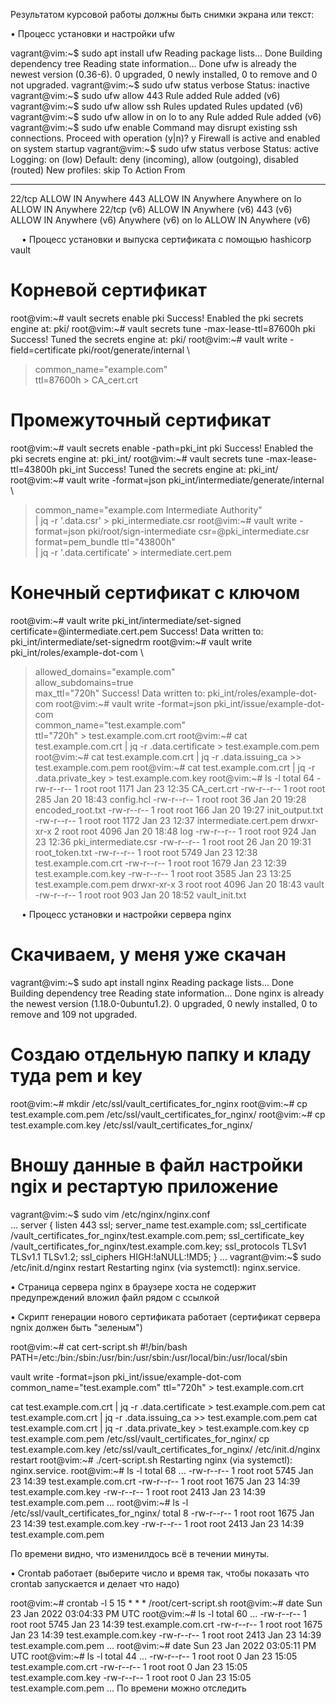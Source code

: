 Результатом курсовой работы должны быть снимки экрана или текст:


• Процесс установки и настройки ufw

vagrant@vim:~$ sudo apt install ufw
Reading package lists... Done
Building dependency tree
Reading state information... Done
ufw is already the newest version (0.36-6).
0 upgraded, 0 newly installed, 0 to remove and 0 not upgraded.
vagrant@vim:~$ sudo ufw status verbose
Status: inactive
vagrant@vim:~$ sudo ufw allow 443
Rule added
Rule added (v6)
vagrant@vim:~$ sudo ufw allow ssh
Rules updated
Rules updated (v6)
vagrant@vim:~$ sudo ufw allow in on lo to any
Rule added
Rule added (v6)
vagrant@vim:~$ sudo ufw enable
Command may disrupt existing ssh connections. Proceed with operation (y|n)? y
Firewall is active and enabled on system startup
vagrant@vim:~$ sudo ufw status verbose
Status: active
Logging: on (low)
Default: deny (incoming), allow (outgoing), disabled (routed)
New profiles: skip
To                         Action      From
--                         ------      ----
22/tcp                     ALLOW IN    Anywhere
443                        ALLOW IN    Anywhere
Anywhere on lo             ALLOW IN    Anywhere
22/tcp (v6)                ALLOW IN    Anywhere (v6)
443 (v6)                   ALLOW IN    Anywhere (v6)
Anywhere (v6) on lo        ALLOW IN    Anywhere (v6)

 
• Процесс установки и выпуска сертификата с помощью hashicorp vault

# Корневой сертификат
root@vim:~# vault secrets enable pki
Success! Enabled the pki secrets engine at: pki/
root@vim:~# vault secrets tune -max-lease-ttl=87600h pki
Success! Tuned the secrets engine at: pki/
root@vim:~# vault write -field=certificate pki/root/generate/internal \
> common_name="example.com" \
> ttl=87600h > CA_cert.crt

# Промежуточный сертификат
root@vim:~# vault secrets enable -path=pki_int pki
Success! Enabled the pki secrets engine at: pki_int/
root@vim:~# vault secrets tune -max-lease-ttl=43800h pki_int
Success! Tuned the secrets engine at: pki_int/
root@vim:~# vault write -format=json pki_int/intermediate/generate/internal \
> common_name="example.com Intermediate Authority" \
> | jq -r '.data.csr' > pki_intermediate.csr
root@vim:~# vault write -format=json pki/root/sign-intermediate csr=@pki_intermediate.csr \
> format=pem_bundle ttl="43800h" \
> | jq -r '.data.certificate' > intermediate.cert.pem

# Конечный сертификат с ключом 
root@vim:~# vault write pki_int/intermediate/set-signed certificate=@intermediate.cert.pem
Success! Data written to: pki_int/intermediate/set-signedrm
root@vim:~# vault write pki_int/roles/example-dot-com \
> allowed_domains="example.com" \
> allow_subdomains=true \
> max_ttl="720h"
Success! Data written to: pki_int/roles/example-dot-com
root@vim:~# vault write -format=json pki_int/issue/example-dot-com \
> common_name="test.example.com" \
> ttl="720h" > test.example.com.crt
root@vim:~# cat test.example.com.crt | jq -r .data.certificate > test.example.com.pem
root@vim:~# cat test.example.com.crt | jq -r .data.issuing_ca >> test.example.com.pem
root@vim:~# cat test.example.com.crt | jq -r .data.private_key > test.example.com.key
root@vim:~# ls -l
total 64
-rw-r--r-- 1 root root 1171 Jan 23 12:35 CA_cert.crt
-rw-r--r-- 1 root root  285 Jan 20 18:43 config.hcl
-rw-r--r-- 1 root root   36 Jan 20 19:28 encoded_root.txt
-rw-r--r-- 1 root root  166 Jan 20 19:27 init_output.txt
-rw-r--r-- 1 root root 1172 Jan 23 12:37 intermediate.cert.pem
drwxr-xr-x 2 root root 4096 Jan 20 18:48 log
-rw-r--r-- 1 root root  924 Jan 23 12:36 pki_intermediate.csr
-rw-r--r-- 1 root root   26 Jan 20 19:31 root_token.txt
-rw-r--r-- 1 root root 5749 Jan 23 12:38 test.example.com.crt
-rw-r--r-- 1 root root 1679 Jan 23 12:39 test.example.com.key
-rw-r--r-- 1 root root 3585 Jan 23 13:25 test.example.com.pem
drwxr-xr-x 3 root root 4096 Jan 20 18:43 vault
-rw-r--r-- 1 root root  903 Jan 20 18:52 vault_init.txt

 
• Процесс установки и настройки сервера nginx

# Скачиваем, у меня уже скачан
vagrant@vim:~$ sudo apt install nginx
Reading package lists... Done
Building dependency tree
Reading state information... Done
nginx is already the newest version (1.18.0-0ubuntu1.2).
0 upgraded, 0 newly installed, 0 to remove and 109 not upgraded.

# Создаю отдельную папку и кладу туда pem и key
root@vim:~# mkdir /etc/ssl/vault_certificates_for_nginx
root@vim:~# cp test.example.com.pem /etc/ssl/vault_certificates_for_nginx/
root@vim:~# cp test.example.com.key /etc/ssl/vault_certificates_for_nginx/

# Вношу данные в файл настройки ngix и рестартую приложение
vagrant@vim:~$ sudo vim /etc/nginx/nginx.conf  
…
server {
    listen              443 ssl;
    server_name         test.example.com;
    ssl_certificate     /vault_certificates_for_nginx/test.example.com.pem;
    ssl_certificate_key /vault_certificates_for_nginx/test.example.com.key;
    ssl_protocols       TLSv1 TLSv1.1 TLSv1.2;
    ssl_ciphers         HIGH:!aNULL:!MD5;
}
…
vagrant@vim:~$ sudo /etc/init.d/nginx restart
Restarting nginx (via systemctl): nginx.service.

• Страница сервера nginx в браузере хоста не содержит предупреждений
вложил файл рядом с ссылкой

• Скрипт генерации нового сертификата работает (сертификат сервера ngnix должен быть "зеленым")

root@vim:~# cat cert-script.sh
#!/bin/bash
PATH=/etc:/bin:/sbin:/usr/bin:/usr/sbin:/usr/local/bin:/usr/local/sbin

vault write -format=json pki_int/issue/example-dot-com common_name="test.example.com" ttl="720h" > test.example.com.crt

cat test.example.com.crt | jq -r .data.certificate > test.example.com.pem
cat test.example.com.crt | jq -r .data.issuing_ca >> test.example.com.pem
cat test.example.com.crt | jq -r .data.private_key > test.example.com.key
cp test.example.com.pem /etc/ssl/vault_certificates_for_nginx/
cp test.example.com.key /etc/ssl/vault_certificates_for_nginx/
/etc/init.d/nginx restart
root@vim:~# ./cert-script.sh
Restarting nginx (via systemctl): nginx.service.
root@vim:~# ls -l
total 68
...
-rw-r--r-- 1 root root 5745 Jan 23 14:39 test.example.com.crt
-rw-r--r-- 1 root root 1675 Jan 23 14:39 test.example.com.key
-rw-r--r-- 1 root root 2413 Jan 23 14:39 test.example.com.pem
...
root@vim:~# ls -l /etc/ssl/vault_certificates_for_nginx/
total 8
-rw-r--r-- 1 root root 1675 Jan 23 14:39 test.example.com.key
-rw-r--r-- 1 root root 2413 Jan 23 14:39 test.example.com.pem

По времени видно, что изменилдось всё в течении минуты.

• Crontab работает (выберите число и время так, чтобы показать что crontab запускается и делает что надо)

root@vim:~# crontab -l
5 15 * * * /root/cert-script.sh
root@vim:~# date
Sun 23 Jan 2022 03:04:33 PM UTC
root@vim:~# ls -l
total 60
...
-rw-r--r-- 1 root root 5745 Jan 23 14:39 test.example.com.crt
-rw-r--r-- 1 root root 1675 Jan 23 14:39 test.example.com.key
-rw-r--r-- 1 root root 2413 Jan 23 14:39 test.example.com.pem
...
root@vim:~# date
Sun 23 Jan 2022 03:05:11 PM UTC
root@vim:~# ls -l
total 44
...
-rw-r--r-- 1 root root    0 Jan 23 15:05 test.example.com.crt
-rw-r--r-- 1 root root    0 Jan 23 15:05 test.example.com.key
-rw-r--r-- 1 root root    0 Jan 23 15:05 test.example.com.pem
...
По времени можно отследить

